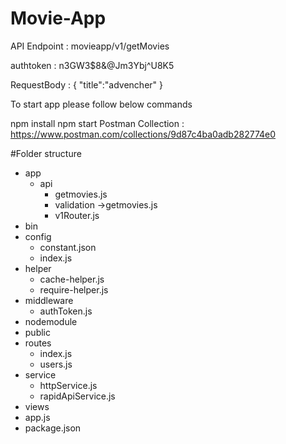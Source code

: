 # Movie-App






API Endpoint : movieapp/v1/getMovies

authtoken : n3GW3$8&@Jm3Ybj^U8K5

RequestBody : 
{
    "title":"advencher"
}


To start app please follow below commands

npm install
npm start
Postman Collection : https://www.postman.com/collections/9d87c4ba0adb282774e0


#Folder structure

* app
    * api 
      * getmovies.js
      * validation ->getmovies.js
      * v1Router.js
* bin
* config
     * constant.json
     * index.js
* helper
     * cache-helper.js
     * require-helper.js
* middleware
     * authToken.js
* nodemodule
* public
* routes
    * index.js
    * users.js
* service
    * httpService.js
    * rapidApiService.js
* views
* app.js
* package.json

